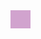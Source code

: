 <style>
.dropdown {
  float: right;
  overflow: hidden;
  background-color: #D1A3CE;
}

.dropdown .dropbtn {
  font-size: 16px;  
  border: none;
  outline: none;
  color: #ffffff;
  padding: 14px 16px;
  background-color: inherit;
  font-family: inherit;
  margin-top: 3%;
}

.navbar a:hover, .dropdown:hover .dropbtn {
  color: #005b96;
}

.dropdown-content {
  display: none;
  position: absolute;
  background-color: #D1A3CE;
  padding-top: 1%;
  padding-bottom: 2%;
  min-width: 160px;
  box-shadow: 0px 8px 16px 0px rgba(0,0,0,0.2);
  z-index: 1;
}

.dropdown-content a {
  float: none;
  color: #001535;
  padding: 12px 16px;
  text-decoration: none;
  display: block;
  text-align: left;
}

.dropdown-content a:hover {
  background-color: #D1A3CE;
}

.dropdown:hover .dropdown-content {
  display: block;
}

 .align-right {
  text-align: right;
  border: 0;
}
</style>




<div class="dropdown">
  <!--button says: [email]-->
  <!--SEE JS (JS EDITS THE NAME IN [email])-->
  <button class="dropbtn" id="dropbtn"></button>

  <!--dropdown says: Settings-->
  <div class="dropdown-content">
      <a href="{{ site.baseurl }}/settings">Settings</a>
  </div>
</div>


<br>
<br>
<br>

<br>



<div id="error"></div>





<script>

  

   // prepare URL
  var url = "https://crimebusters.tk/api/person/findEmail";
  // Uncomment next line for localhost testing
  // url = "http://localhost:8085/api/person/";
  /*************************************************************
  */
  // set options for cross origin header request
  const options = {
    method: 'GET', // *GET, POST, PUT, DELETE, etc.
    mode: 'cors', // no-cors, *cors, same-origin
    cache: 'default', // *default, no-cache, reload, force-cache, only-if-cached
    credentials: 'include', // include, *same-origin, omit
    headers: {
      'Content-Type': 'application/json',
    },
  };
  // fetch the API
  fetch(url, options)
    // response is a RESTful "promise" on any successful fetch
    .then(response => {
      // check for response errors and display
      if (response.status !== 200) {
        const errorMsg = 'Database response error: ' + response.status;
        console.log(errorMsg);
    /**********************************************************/
        //HTML error output
        const p = document.createElement("p");
        p.appendChild(document.createTextNode("Oops! There seems to be an error with the server. Sorry for the inconvenience, please try again at a later time.")); 
        document.getElementById("loginError").appendChild(p);
    /********************************************************/
        return;
      }
       // valid response will contain json data
      response.json().then(data => {
          console.log(data.email);
          var email = data.email;

          //make button on the right side of the screen with email
          var p = document.createElement("p");
          p.appendChild(document.createTextNode(email)); 
          document.getElementById("dropbtn").appendChild(p);

   
          
         
        })
      }
      )
</script>
